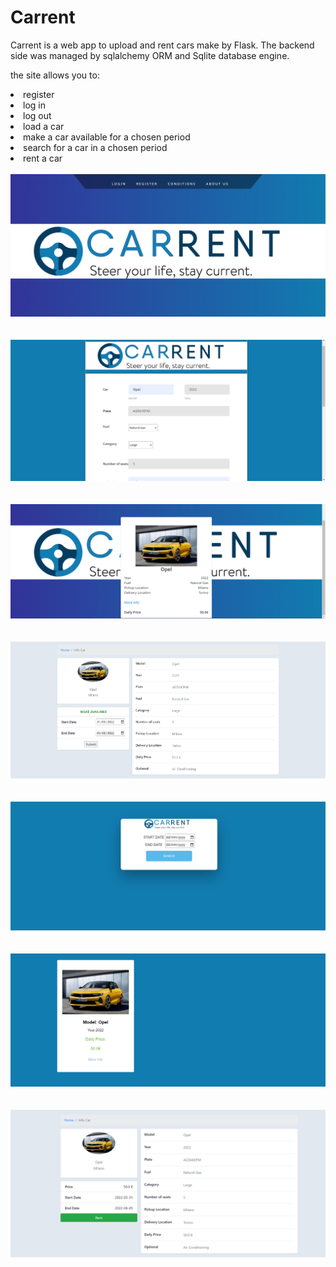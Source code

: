# Carrent

Carrent is a web app to upload and rent cars make by Flask.
The backend side was managed by sqlalchemy ORM and Sqlite database engine.

the site allows you to:
<li>register
<li>log in
<li>log out
<li>load a car 
<li>make a car available for a chosen period
<li>search for a car in a chosen period
<li>rent a car

 <br>
  <br>
  <img src="https://github.com/Xorion99/Carrent/blob/main/appearance/demo1.PNG">
 <br>
 <br>
 <br>
  <img src="https://github.com/Xorion99/Carrent/blob/main/appearance/demo2.PNG">
 <br>
 <br>
 <br>
   <img src="https://github.com/Xorion99/Carrent/blob/main/appearance/demo3.PNG">
 <br>
 <br>
 <br>
   <img src="https://github.com/Xorion99/Carrent/blob/main/appearance/demo4.PNG">
 <br>
 <br>
 <br>
   <img src="https://github.com/Xorion99/Carrent/blob/main/appearance/demo5.PNG">
 <br>
 <br>
 <br>
   <img src="https://github.com/Xorion99/Carrent/blob/main/appearance/demo6.PNG">
 <br>
 <br>
 <br>
 <img src="https://github.com/Xorion99/Carrent/blob/main/appearance/demo7.PNG">
